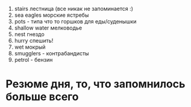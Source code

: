 1. stairs лестница (все никак не запоминается :)
2. sea eagles морские ястребы
3. pots - типа что то горшков для еды/суденышки
4. shallow water мелководье
5. nest гнездо 
6. hurry спешить! 
7. wet  мокрый 
8. smugglers  - контрабандисты
9. petrol - бензин









# Резюме дня, то, что запомнилось больше всего
